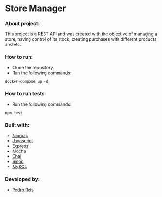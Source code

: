 # Store Manager
### About project:
This project is a REST API and was created with the objective of managing a store, having control of its stock, creating purchases with different products and etc.
### How to run:
- Clone the repository.
- Run the following commands:
```
docker-compose up -d
```
### How to run tests:
- Run the following commands:
```
npm test
```
### Built with:
- [Node.js](https://nodejs.org/en/)
- [Javascript](https://developer.mozilla.org/pt-BR/docs/Web/JavaScript)
- [Express](https://expressjs.com/pt-br/)
- [Mocha](https://mochajs.org/)
- [Chai](https://www.chaijs.com/)
- [Sinon](https://sinonjs.org/)
- [MySQL](https://www.mysql.com/)
### Developed by:
- [Pedro Reis](https://www.linkedin.com/in/pedroreisalves/)
